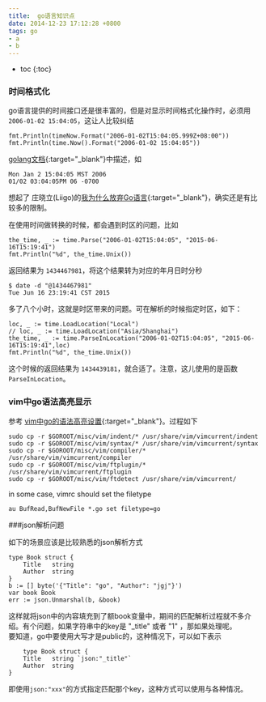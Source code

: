 ```yaml
---
title:  go语言知识点
date: 2014-12-23 17:12:28 +0800
tags: go
- a
- b
---
```


* toc 
{:toc}

### 时间格式化

go语言提供的时间接口还是很丰富的，但是对显示时间格式化操作时，必须用 `2006-01-02 15:04:05`，这让人比较纠结

    fmt.Println(timeNow.Format("2006-01-02T15:04:05.999Z+08:00"))
    fmt.Println(time.Now().Format("2006-01-02 15:04:05"))

[golang文档](http://golang.org/pkg/time/){:target="_blank"}中描述，如

    Mon Jan 2 15:04:05 MST 2006
    01/02 03:04:05PM 06 -0700
    
想起了 庄晓立(Liigo)的[我为什么放弃Go语言](http://blog.csdn.net/liigo/article/details/23699459){:target="_blank"}，确实还是有比较多的限制。

在使用时间做转换的时候，都会遇到时区的问题，比如

    the_time, _ := time.Parse("2006-01-02T15:04:05", "2015-06-16T15:19:41")
    fmt.Println("%d", the_time.Unix())

返回结果为 `1434467981`，将这个结果转为对应的年月日时分秒 

    $ date -d "@1434467981"
    Tue Jun 16 23:19:41 CST 2015
    
多了八个小时，这就是时区带来的问题。可在解析的时候指定时区，如下：
    
    loc, _ := time.LoadLocation("Local")
    // loc, _ := time.LoadLocation("Asia/Shanghai")
    the_time, _ := time.ParseInLocation("2006-01-02T15:04:05", "2015-06-16T15:19:41",loc)
    fmt.Println("%d", the_time.Unix())

这个时候的返回结果为 `1434439181`，就合适了。注意，这儿使用的是函数 `ParseInLocation`。

### vim中go语法高亮显示

参考 [vim中go的语法高亮设置](http://www.tuicool.com/articles/nmqaMbq){:target="_blank"}。过程如下

    sudo cp -r $GOROOT/misc/vim/indent/* /usr/share/vim/vimcurrent/indent
    sudo cp -r $GOROOT/misc/vim/syntax/* /usr/share/vim/vimcurrent/syntax
    sudo cp -r $GOROOT/misc/vim/compiler/* /usr/share/vim/vimcurrent/compiler
    sudo cp -r $GOROOT/misc/vim/ftplugin/* /usr/share/vim/vimcurrent/ftplugin
    sudo cp -r $GOROOT/misc/vim/ftdetect /usr/share/vim/vimcurrent/

in some case, vimrc should set the filetype

    au BufRead,BufNewFile *.go set filetype=go

###json解析问题

如下的场景应该是比较熟悉的json解析方式
    
    type Book struct {
        Title   string
        Author  string
    }
    b := [] byte('{"Title": "go", "Author": "jgj"}')
    var book Book
    err := json.Unmarshal(b, &book)
    
这样就将json中的内容填充到了额book变量中，期间的匹配解析过程就不多介绍。有个问题，如果字符串中的key是 "_title" 或者 "1" ，那如果处理呢。  
要知道，go中要使用大写才是public的，这种情况下，可以如下表示

        type Book struct {
        Title   string `json:"_title"`
        Author  string
    }
    
即使用`json:"xxx"`的方式指定匹配那个key，这种方式可以使用与各种情况。       
